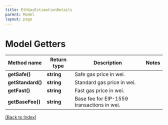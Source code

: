 ```yaml
---
title: EthGasEstimationDetails
parent: Model
layout: page
---
```


# Model Getters

Method name | Return type | Description | Notes
------------ | ------------- | ------------- | -------------
**getSafe()** | **string** | Safe gas price in wei. |
**getStandard()** | **string** | Standard gas price in wei. |
**getFast()** | **string** | Fast gas price in wei. |
**getBaseFee()** | **string** | Base fee for EIP-1559 transactions in wei. |

[[Back to Index]](../index.md)
